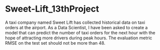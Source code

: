 # Sweet-Lift_13thProject
A taxi company named Sweet Lift has collected historical data on taxi orders at the airport. As a Data Scientist, I have been asked to create a model that can predict the number of taxi orders for the next hour with the hope of attracting more drivers during peak hours. The evaluation metric RMSE on the test set should not be more than 48.
